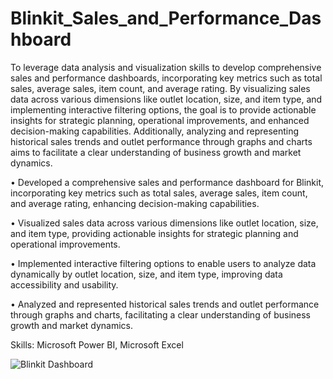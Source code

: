 # Blinkit_Sales_and_Performance_Dashboard
To leverage data analysis and visualization skills to develop comprehensive sales and performance dashboards, incorporating key metrics such as total sales, average sales, item count, and average rating. By visualizing sales data across various dimensions like outlet location, size, and item type, and implementing interactive filtering options, the goal is to provide actionable insights for strategic planning, operational improvements, and enhanced decision-making capabilities. Additionally, analyzing and representing historical sales trends and outlet performance through graphs and charts aims to facilitate a clear understanding of business growth and market dynamics.

• Developed a comprehensive sales and performance dashboard for Blinkit, incorporating key metrics such as total sales, average sales, item count, and average rating, enhancing decision-making capabilities.

• Visualized sales data across various dimensions like outlet location, size, and item type, providing actionable insights for strategic planning and operational improvements.

• Implemented interactive filtering options to enable users to analyze data dynamically by outlet location, size, and item type, improving data accessibility and usability.

• Analyzed and represented historical sales trends and outlet performance through graphs and charts, facilitating a clear understanding of business growth and market dynamics.

Skills: Microsoft Power BI, Microsoft Excel

![Blinkit Dashboard](https://github.com/user-attachments/assets/6b0de9bd-82dc-4adb-a1c1-8d7b1ef19e65)
